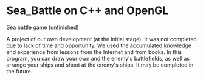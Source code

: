 # Sea_Battle on C++ and OpenGL

Sea battle game (unfinished)


A project of our own development (at the initial stage). It was not completed due to lack of time and opportunity. We used the accumulated knowledge and experience from lessons from the Internet and from books. 
In this program, you can draw your own and the enemy's battlefields, as well as arrange your ships and shoot at the enemy's ships. It may be completed in the future.
